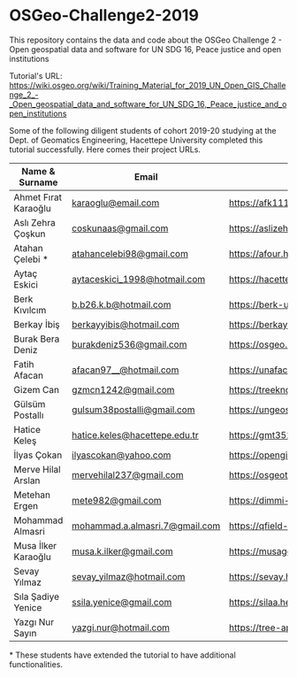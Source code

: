 # OSGeo-Challenge2-2019
This repository contains the data and code about the OSGeo Challenge 2 - Open geospatial data and software for UN SDG 16, Peace justice and open institutions

Tutorial's URL: https://wiki.osgeo.org/wiki/Training_Material_for_2019_UN_Open_GIS_Challenge_2_-_Open_geospatial_data_and_software_for_UN_SDG_16,_Peace_justice_and_open_institutions

Some of the following diligent students of cohort 2019-20 studying at the Dept. of Geomatics Engineering, Hacettepe University completed this tutorial successfully. Here comes their project URLs. 

| Name & Surname        | Email                          | Project's URL                            |
|-----------------------|--------------------------------|------------------------------------------|
|  Ahmet Fırat Karaoğlu | karaoglu@email.com             | https://afk111.herokuapp.com/            |
|  Aslı Zehra Çoşkun    | coskunaas@gmail.com            | https://aslizehra.herokuapp.com/         |
|  Atahan Çelebi *      | atahancelebi98@gmail.com       | https://afour.herokuapp.com/             |
|  Aytaç Eskici         | aytaceskici_1998@hotmail.com   | https://hacettepegeomatik.herokuapp.com/ |
|  Berk Kıvılcım        | b.b26.k.b@hotmail.com          | https://berk-unique.herokuapp.com/       |
|  Berkay İbiş          | berkayyibis@hotmail.com        | https://berkaybmilletler.herokuapp.com/  |
|  Burak Bera Deniz     | burakdeniz536@gmail.com        | https://osgeo.herokuapp.com/             |
|  Fatih Afacan         | afacan97__@hotmail.com         | https://unafacan.herokuapp.com/          |
|  Gizem Can            | gzmcn1242@gmail.com            | https://treeknowledge.herokuapp.com/     |
|  Gülsüm Postallı      | gulsum38postalli@gmail.com     | https://ungeospatialdata.herokuapp.com/  |
|  Hatice Keleş         | hatice.keles@hacettepe.edu.tr  | https://gmt352pg.herokuapp.com/          |
|  İlyas Çokan          | ilyascokan@yahoo.com           | https://opengischallenge.herokuapp.com/  |
|  Merve Hilal Arslan   | mervehilal237@gmail.com        | https://osgeotutorial1.herokuapp.com/    |
|  Metehan Ergen        | mete982@gmail.com              | https://dimmi-fratello.herokuapp.com/    |
|  Mohammad Almasri     | mohammad.a.almasri.7@gmail.com | https://qfield-database.herokuapp.com/   |
|  Musa İlker Karaoğlu  | musa.k.ilker@gmail.com         | https://musageo.herokuapp.com/           |
|  Sevay Yılmaz         | sevay_yilmaz@hotmail.com       | https://sevay.herokuapp.com/             |
|  Sıla Şadiye Yenice   | ssila.yenice@gmail.com         | https://silaa.herokuapp.com/             |
|  Yazgı Nur Sayın      | yazgi.nur@hotmail.com          | https://tree-app-hu.herokuapp.com/       |

\* These students have extended the tutorial to have additional functionalities.
